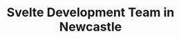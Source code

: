 ---
title: Svelte Development Team in Newcastle
permalink: /landings/locations/newcastle/developer/svelte
technology: Svelte
location: Newcastle
---